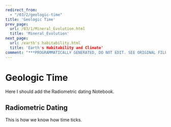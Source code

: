 ```yaml
---
redirect_from:
  - "/03/2/geologic-time"
title: 'Geologic Time'
prev_page:
  url: /03/1/Mineral_Evolution.html
  title: 'Mineral_Evolution'
next_page:
  url: /earth's habitability.html
  title: 'Earth's Habitability and Climate'
comment: "***PROGRAMMATICALLY GENERATED, DO NOT EDIT. SEE ORIGINAL FILES IN /content***"
---
```

Geologic Time
====================

Here I should add the Radiometric dating Notebook.


## Radiometric Dating

This is how we know how time ticks.



